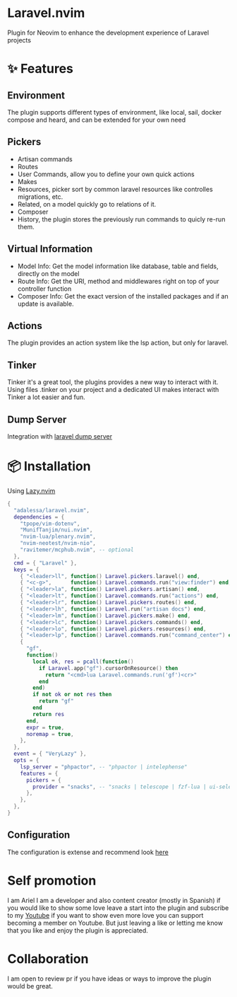 # Laravel.nvim
Plugin for Neovim to enhance the development experience of Laravel projects


# ✨ Features

## Environment
The plugin supports different types of environment, like local, sail, docker compose and heard, and can be extended for your own need

## Pickers
- Artisan commands
- Routes
- User Commands, allow you to define your own quick actions
- Makes
- Resources, picker sort by common laravel resources like controlles migrations, etc.
- Related, on a model quickly go to relations of it.
- Composer
- History, the plugin stores the previously run commands to quicly re-run them.

## Virtual Information
- Model Info: Get the model information like database, table and fields, directly on the model
- Route Info: Get the URI, method and middlewares right on top of your controller function
- Composer Info: Get the exact version of the installed packages and if an update is available.

## Actions
The plugin provides an action system like the lsp action, but only for laravel.

## Tinker
Tinker it's a great tool, the plugins provides a new way to interact with it.
Using files .tinker on your project and a dedicated UI makes interact with Tinker
a lot easier and fun.

## Dump Server
Integration with [laravel dump server](https://github.com/beyondcode/laravel-dump-server)

# 📦 Installation

Using [Lazy.nvim](https://github.com/foke/lazy.nvim)
```lua
{
  "adalessa/laravel.nvim",
  dependencies = {
    "tpope/vim-dotenv",
    "MunifTanjim/nui.nvim",
    "nvim-lua/plenary.nvim",
    "nvim-neotest/nvim-nio",
    "ravitemer/mcphub.nvim", -- optional
  },
  cmd = { "Laravel" },
  keys = {
    { "<leader>ll", function() Laravel.pickers.laravel() end,              desc = "Laravel: Open Laravel Picker" },
    { "<c-g>",      function() Laravel.commands.run("view:finder") end,    desc = "Laravel: Open View Finder" },
    { "<leader>la", function() Laravel.pickers.artisan() end,              desc = "Laravel: Open Artisan Picker" },
    { "<leader>lt", function() Laravel.commands.run("actions") end,        desc = "Laravel: Open Actions Picker" },
    { "<leader>lr", function() Laravel.pickers.routes() end,               desc = "Laravel: Open Routes Picker" },
    { "<leader>lh", function() Laravel.run("artisan docs") end,            desc = "Laravel: Open Documentation" },
    { "<leader>lm", function() Laravel.pickers.make() end,                 desc = "Laravel: Open Make Picker" },
    { "<leader>lc", function() Laravel.pickers.commands() end,             desc = "Laravel: Open Commands Picker" },
    { "<leader>lo", function() Laravel.pickers.resources() end,            desc = "Laravel: Open Resources Picker" },
    { "<leader>lp", function() Laravel.commands.run("command_center") end, desc = "Laravel: Open Command Center" },
    {
      "gf",
      function()
        local ok, res = pcall(function()
          if Laravel.app("gf").cursorOnResource() then
            return "<cmd>lua Laravel.commands.run('gf')<cr>"
          end
        end)
        if not ok or not res then
          return "gf"
        end
        return res
      end,
      expr = true,
      noremap = true,
    },
  },
  event = { "VeryLazy" },
  opts = {
    lsp_server = "phpactor", -- "phpactor | intelephense"
    features = {
      pickers = {
        provider = "snacks", -- "snacks | telescope | fzf-lua | ui-select"
      },
    },
  },
}
```

## Configuration
The configuration is extense and recommend look [here](lua/laravel/options/default.lua)

# Self promotion
I am Ariel I am a developer and also content creator (mostly in Spanish)
if you would like to show some love leave a start into the plugin and subscribe to my [Youtube](https://youtube.com/@Alpha_Dev)
if you want to show even more love you can support becoming a member on Youtube.
But just leaving a like or letting me know that you like and enjoy the plugin is appreciated.

# Collaboration
I am open to review pr if you have ideas or ways to improve the plugin would be great.
